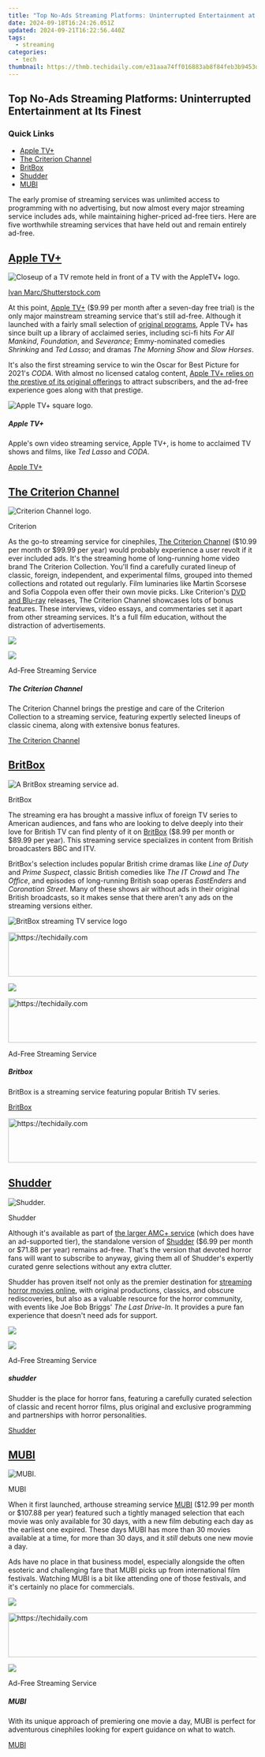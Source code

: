 ```yaml
---
title: "Top No-Ads Streaming Platforms: Uninterrupted Entertainment at Its Finest"
date: 2024-09-18T16:24:26.051Z
updated: 2024-09-21T16:22:56.440Z
tags:
  - streaming
categories:
  - tech
thumbnail: https://thmb.techidaily.com/e31aaa74ff016883ab8f84feb3b9453dbf2ea0039f672d3d44453dbbd8a5a231.jpg
---
```


## Top No-Ads Streaming Platforms: Uninterrupted Entertainment at Its Finest

### Quick Links

* [Apple TV+](https://extra-tips.techidaily.com/ultimate-360-eye-exploration-test/)
* [The Criterion Channel](https://screen-mirror.techidaily.com/top-10-airplay-apps-in-vivo-v29-for-streaming-drfone-by-drfone-android/)
* [BritBox](https://win-dash.techidaily.com/step-by-step-how-to-download-and-install-samsung-m2020-driver-software/)
* [Shudder](https://win11.techidaily.com/resetting-your-command-prompt-experience-win11/)
* [MUBI](https://android-unlock.techidaily.com/how-to-remove-or-bypass-knox-enrollment-service-on-samsung-galaxy-s23-ultra-by-drfone-android/)

 The early promise of streaming services was unlimited access to programming with no advertising, but now almost every major streaming service includes ads, while maintaining higher-priced ad-free tiers. Here are five worthwhile streaming services that have held out and remain entirely ad-free.

## [Apple TV+](https://www.apple.com/apple-tv-plus/) 

![Closeup of a TV remote held in front of a TV with the AppleTV+ logo.](https://static1.howtogeekimages.com/wordpress/wp-content/uploads/2021/12/apple-tv-plus-logo-remote.jpg) 

[Ivan Marc/Shutterstock.com](https://www.shutterstock.com/image-photo/barcelona-spain-march-2019-man-holds-1349314388)

 At this point, [Apple TV+](https://www.apple.com/apple-tv-plus/) ($9.99 per month after a seven-day free trial) is the only major mainstream streaming service that's still ad-free. Although it launched with a fairly small selection of [original programs](https://digital-screen-recording.techidaily.com/updated-conquer-windows-10-a-mov-filming-masterclass-for-2024/), Apple TV+ has since built up a library of acclaimed series, including sci-fi hits _For All Mankind_, _Foundation_, and _Severance_; Emmy-nominated comedies _Shrinking_ and _Ted Lasso_; and dramas _The Morning Show_ and _Slow Horses_.

 It's also the first streaming service to win the Oscar for Best Picture for 2021's _CODA_. With almost no licensed catalog content, [Apple TV+ relies on the prestive of its original offerings](https://extra-tips.techidaily.com/exclusive-lineup-top-10-sources-for-vector-imagery/) to attract subscribers, and the ad-free experience goes along with that prestige.

![Apple TV+ square logo.](https://static1.howtogeekimages.com/wordpress/wp-content/uploads/2023/12/apple-tv-square-logo.png) 

#####  Apple TV+

Apple's own video streaming service, Apple TV+, is home to acclaimed TV shows and films, like _Ted Lasso_ and _CODA_.

[Apple TV+](https://www.apple.com/apple-tv-plus/) 

## [The Criterion Channel](https://www.criterionchannel.com/) 

![Criterion Channel logo.](https://static1.howtogeekimages.com/wordpress/wp-content/uploads/2023/12/criterion-channel.png) 

Criterion

 As the go-to streaming service for cinephiles, [The Criterion Channel](https://www.criterionchannel.com/) ($10.99 per month or $99.99 per year) would probably experience a user revolt if it ever included ads. It's the streaming home of long-running home video brand The Criterion Collection. You'll find a carefully curated lineup of classic, foreign, independent, and experimental films, grouped into themed collections and rotated out regularly. Film luminaries like Martin Scorsese and Sofia Coppola even offer their own movie picks. Like Criterion's [DVD and Blu-ray](https://visual-screen-recording.techidaily.com/mastering-virtual-conversations-key-strategies-for-effective-zoom-sessions/) releases, The Criterion Channel showcases lots of bonus features. These interviews, video essays, and commentaries set it apart from other streaming services. It's a full film education, without the distraction of advertisements.

![](https://static1.howtogeekimages.com/wordpress/wp-content/uploads/2023/06/criterion-channel.jpg) 

![](https://static1.howtogeekimages.com/wordpresshttps://static0.howtogeekimages.com/wordpress/wp-content/uploads/2023/07/2023-howtogeek-best_of-generic.png) 

Ad-Free Streaming Service

#####  The Criterion Channel

The Criterion Channel brings the prestige and care of the Criterion Collection to a streaming service, featuring expertly selected lineups of classic cinema, along with extensive bonus features.

[The Criterion Channel](https://www.criterionchannel.com/) 

## [BritBox](https://www.britbox.com/us/) 

![A BritBox streaming service ad.](https://static1.howtogeekimages.com/wordpress/wp-content/uploads/2023/11/britbox.jpg) 

BritBox

 The streaming era has brought a massive influx of foreign TV series to American audiences, and fans who are looking to delve deeply into their love for British TV can find plenty of it on [BritBox](https://www.britbox.com/us/) ($8.99 per month or $89.99 per year). This streaming service specializes in content from British broadcasters BBC and ITV.

 BritBox's selection includes popular British crime dramas like _Line of Duty_ and _Prime Suspect_, classic British comedies like _The IT Crowd_ and _The Office_, and episodes of long-running British soap operas _EastEnders_ and _Coronation Street_. Many of these shows air without ads in their original British broadcasts, so it makes sense that there aren't any ads on the streaming versions either.

![BritBox streaming TV service logo](https://static1.howtogeekimages.com/wordpress/wp-content/uploads/2023/12/241515568_385256609745426_5967986477496021603_n.jpg) 

<!-- affiliate ads begin -->
<a href="https://united.elfm.net/c/5597632/517826/4704" target="_top" id="517826">
  <img src="//a.impactradius-go.com/display-ad/4704-517826" border="0" alt="https://techidaily.com" width="728" height="90"/>
</a>
<img height="0" width="0" src="https://united.elfm.net/i/5597632/517826/4704" style="position:absolute;visibility:hidden;" border="0" />
<!-- affiliate ads end -->

![](https://static1.howtogeekimages.com/wordpresshttps://static0.howtogeekimages.com/wordpress/wp-content/uploads/2023/07/2023-howtogeek-best_of-generic.png) 

<!-- affiliate ads begin -->
<a href="https://appsumo.8odi.net/c/5597632/2002019/7443" target="_top" id="2002019">
  <img src="//a.impactradius-go.com/display-ad/7443-2002019" border="0" alt="https://techidaily.com" width="728" height="90"/>
</a>
<img height="0" width="0" src="https://appsumo.8odi.net/i/5597632/2002019/7443" style="position:absolute;visibility:hidden;" border="0" />
<!-- affiliate ads end -->

Ad-Free Streaming Service

#####  Britbox

BritBox is a streaming service featuring popular British TV series.

[BritBox](https://watch.britbox.com/) 

<!-- affiliate ads begin -->
<a href="https://aligracehair.sjv.io/c/5597632/1896532/19272" target="_top" id="1896532">
  <img src="//a.impactradius-go.com/display-ad/19272-1896532" border="0" alt="https://techidaily.com" width="728" height="90"/>
</a>
<img height="0" width="0" src="https://aligracehair.sjv.io/i/5597632/1896532/19272" style="position:absolute;visibility:hidden;" border="0" />
<!-- affiliate ads end -->

## [Shudder](https://www.shudder.com/) 

![Shudder.](https://static1.howtogeekimages.com/wordpress/wp-content/uploads/2023/12/shudder.jpg) 

Shudder

 Although it's available as part of [the larger AMC+ service](https://techidaily.com/how-to-factory-reset-itel-p40plus-in-5-easy-ways-drfone-by-drfone-reset-android-reset-android/) (which does have an ad-supported tier), the standalone version of [Shudder](https://www.shudder.com/) ($6.99 per month or $71.88 per year) remains ad-free. That's the version that devoted horror fans will want to subscribe to anyway, giving them all of Shudder's expertly curated genre selections without any extra clutter.

 Shudder has proven itself not only as the premier destination for [streaming horror movies online](https://article-posts.techidaily.com/2024-approved-assessing-dji-phantom-3-professionals-performance/), with original productions, classics, and obscure rediscoveries, but also as a valuable resource for the horror community, with events like Joe Bob Briggs' _The Last Drive-In_. It provides a pure fan experience that doesn't need ads for support.

![](https://static1.howtogeekimages.com/wordpress/wp-content/uploads/2023/06/shudder-logo.jpg) 

![](https://static1.howtogeekimages.com/wordpresshttps://static0.howtogeekimages.com/wordpress/wp-content/uploads/2023/07/2023-howtogeek-best_of-generic.png) 

Ad-Free Streaming Service

#####  shudder

Shudder is the place for horror fans, featuring a carefully curated selection of classic and recent horror films, plus original and exclusive programming and partnerships with horror personalities.

[Shudder](https://www.shudder.com/) 

## [MUBI](https://mubi.com/en/us) 

![MUBI.](https://static1.howtogeekimages.com/wordpress/wp-content/uploads/2023/12/mubi.png) 

MUBI

 When it first launched, arthouse streaming service [MUBI](https://mubi.com/en/us) ($12.99 per month or $107.88 per year) featured such a tightly managed selection that each movie was only available for 30 days, with a new film debuting each day as the earliest one expired. These days MUBI has more than 30 movies available at a time, for more than 30 days, and it _still_ debuts one new movie a day.

 Ads have no place in that business model, especially alongside the often esoteric and challenging fare that MUBI picks up from international film festivals. Watching MUBI is a bit like attending one of those festivals, and it's certainly no place for commercials.

![](https://static1.howtogeekimages.com/wordpress/wp-content/uploads/2023/06/mubi.jpg) 

<!-- affiliate ads begin -->
<a href="https://imp.i357552.net/c/5597632/1030380/11832" target="_top" id="1030380">
  <img src="//a.impactradius-go.com/display-ad/11832-1030380" border="0" alt="https://techidaily.com" width="720" height="90"/>
</a>
<img height="0" width="0" src="https://imp.i357552.net/i/5597632/1030380/11832" style="position:absolute;visibility:hidden;" border="0" />
<!-- affiliate ads end -->

![](https://static1.howtogeekimages.com/wordpresshttps://static0.howtogeekimages.com/wordpress/wp-content/uploads/2023/07/2023-howtogeek-best_of-generic.png) 

Ad-Free Streaming Service

#####  MUBI

With its unique approach of premiering one movie a day, MUBI is perfect for adventurous cinephiles looking for expert guidance on what to watch.

[MUBI](https://mubi.com/)

<ins class="adsbygoogle"
     style="display:block"
     data-ad-format="autorelaxed"
     data-ad-client="ca-pub-7571918770474297"
     data-ad-slot="1223367746"></ins>

<ins class="adsbygoogle"
     style="display:block"
     data-ad-client="ca-pub-7571918770474297"
     data-ad-slot="8358498916"
     data-ad-format="auto"
     data-full-width-responsive="true"></ins>



